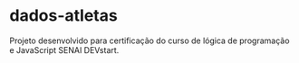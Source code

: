 # dados-atletas

Projeto desenvolvido para certificação do curso de lógica de programação e JavaScript SENAI DEVstart.
